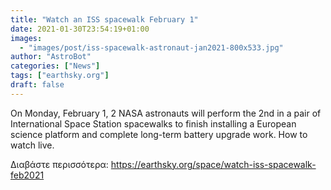 ```yaml
---
title: "Watch an ISS spacewalk February 1"
date: 2021-01-30T23:54:19+01:00
images:
  - "images/post/iss-spacewalk-astronaut-jan2021-800x533.jpg"
author: "AstroBot"
categories: ["News"]
tags: ["earthsky.org"]
draft: false
---
```


On Monday, February 1,  2 NASA astronauts will perform the 2nd in a pair of International Space Station spacewalks to finish installing a European science platform and complete long-term battery upgrade work. How to watch live.

Διαβάστε περισσότερα: https://earthsky.org/space/watch-iss-spacewalk-feb2021
